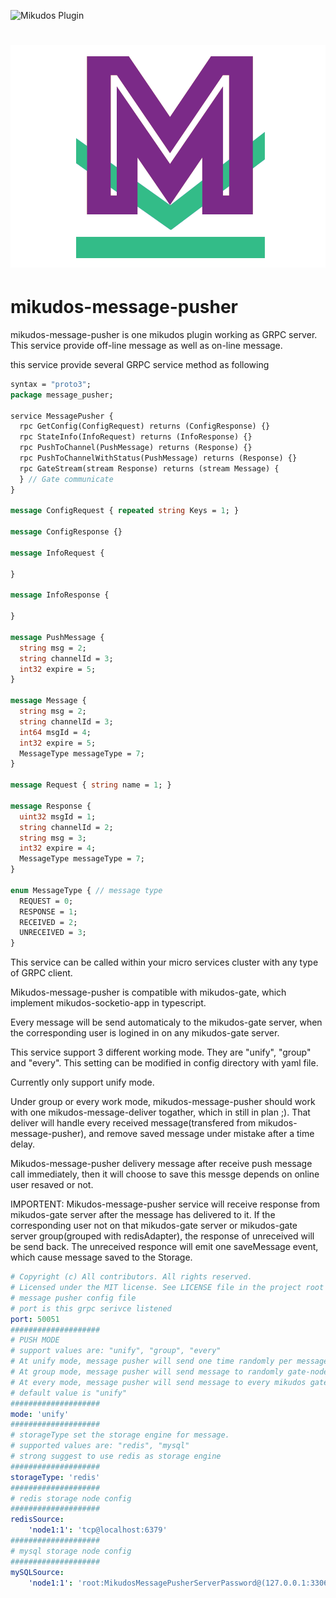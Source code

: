![Mikudos Plugin](https://img.shields.io/badge/MIKUDOS-Plugin-orange?style=for-the-badge&logo=appveyor)

# [![Mikudos](https://raw.githubusercontent.com/mikudos/doc/master/mikudos-logo.png)](https://mikudos.github.io/doc)

# mikudos-message-pusher

mikudos-message-pusher is one mikudos plugin working as GRPC server. This service provide off-line message as well as on-line message.

this service provide several GRPC service method as following

```protobuf
syntax = "proto3";
package message_pusher;

service MessagePusher {
  rpc GetConfig(ConfigRequest) returns (ConfigResponse) {}
  rpc StateInfo(InfoRequest) returns (InfoResponse) {}
  rpc PushToChannel(PushMessage) returns (Response) {}
  rpc PushToChannelWithStatus(PushMessage) returns (Response) {}
  rpc GateStream(stream Response) returns (stream Message) {
  } // Gate communicate
}

message ConfigRequest { repeated string Keys = 1; }

message ConfigResponse {}

message InfoRequest {

}

message InfoResponse {

}

message PushMessage {
  string msg = 2;
  string channelId = 3;
  int32 expire = 5;
}

message Message {
  string msg = 2;
  string channelId = 3;
  int64 msgId = 4;
  int32 expire = 5;
  MessageType messageType = 7;
}

message Request { string name = 1; }

message Response {
  uint32 msgId = 1;
  string channelId = 2;
  string msg = 3;
  int32 expire = 4;
  MessageType messageType = 7;
}

enum MessageType { // message type
  REQUEST = 0;
  RESPONSE = 1;
  RECEIVED = 2;
  UNRECEIVED = 3;
}

```

This service can be called within your micro services cluster with any type of GRPC client.

Mikudos-message-pusher is compatible with mikudos-gate, which implement mikudos-socketio-app in typescript.

Every message will be send automaticaly to the mikudos-gate server, when the corresponding user is logined in on any mikudos-gate server.

This service support 3 different working mode. They are "unify", "group" and "every". This setting can be modified in config directory with yaml file.

Currently only support unify mode.

Under group or every work mode, mikudos-message-pusher should work with one mikudos-message-deliver togather, which in still in plan ;). That deliver will handle every received message(transfered from mikudos-message-pusher), and remove saved message under mistake after a time delay.

Mikudos-message-pusher delivery message after receive push message call immediately, then it will choose to save this messge depends on online user resaved or not.

IMPORTENT: Mikudos-message-pusher service will receive response from mikudos-gate server after the message has delivered to it. If the corresponding user not on that mikudos-gate server or mikudos-gate server group(grouped with redisAdapter), the response of unreceived will be send back. The unreceived responce will emit one saveMessage event, which cause message saved to the Storage.

```yaml
# Copyright (c) All contributors. All rights reserved.
# Licensed under the MIT license. See LICENSE file in the project root for full license information.
# message pusher config file
# port is this grpc serivce listened
port: 50051
####################
# PUSH MODE
# support values are: "unify", "group", "every"
# At unify mode, message pusher will send one time randomly per message, this mode passt to the unify adapted mikudos gate
# At group mode, message pusher will send message to randomly gate-node in every group use the groupId value keyed with group in META_DATA, which is send with from mikudos gate.
# At every mode, message pusher will send message to every mikudos gate, which is connected to the message pusher service.
# default value is "unify"
####################
mode: 'unify'
####################
# storageType set the storage engine for message.
# supported values are: "redis", "mysql"
# strong suggest to use redis as storage engine
####################
storageType: 'redis'
####################
# redis storage node config
####################
redisSource:
    'node1:1': 'tcp@localhost:6379'
####################
# mysql storage node config
####################
mySQLSource:
    'node1:1': 'root:MikudosMessagePusherServerPassword@(127.0.0.1:3306)/mikudos_message_pusher?parseTime=true&loc=Local&charset=utf8'
```
